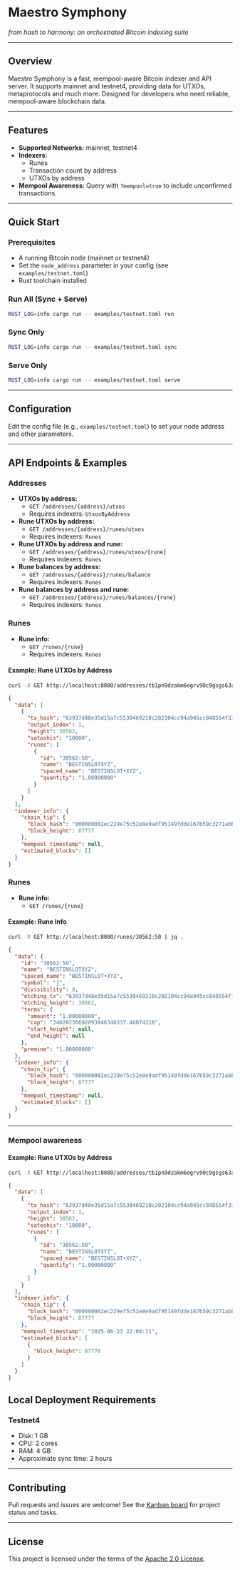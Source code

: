 # Maestro Symphony

_from hash to harmony: an orchestrated Bitcoin indexing suite_

---

## Overview

Maestro Symphony is a fast, mempool-aware Bitcoin indexer and API server. It supports mainnet and testnet4, providing data for UTXOs, metaprotocols and much more. Designed for developers who need reliable, mempool-aware blockchain data.

---

## Features

-   **Supported Networks:** mainnet, testnet4
-   **Indexers:**
    -   Runes
    -   Transaction count by address
    -   UTXOs by address
-   **Mempool Awareness:** Query with `?mempool=true` to include unconfirmed transactions.

---

## Quick Start

### Prerequisites

-   A running Bitcoin node (mainnet or testnet4)
-   Set the `node_address` parameter in your config (see `examples/testnet.toml`)
-   Rust toolchain installed

### Run All (Sync + Serve)

```bash
RUST_LOG=info cargo run -- examples/testnet.toml run
```

### Sync Only

```bash
RUST_LOG=info cargo run -- examples/testnet.toml sync
```

### Serve Only

```bash
RUST_LOG=info cargo run -- examples/testnet.toml serve
```

---

## Configuration

Edit the config file (e.g., `examples/testnet.toml`) to set your node address and other parameters.

---

## API Endpoints & Examples

### Addresses

-   **UTXOs by address:**
    -   `GET /addresses/{address}/utxos`
    - Requires indexers: `UtxosByAddress`
-   **Rune UTXOs by address:**
    -   `GET /addresses/{address}/runes/utxos`
    - Requires indexers: `Runes`
-   **Rune UTXOs by address and rune:**
    -   `GET /addresses/{address}/runes/utxos/{rune}`
    - Requires indexers: `Runes`
-   **Rune balances by address:**
    -   `GET /addresses/{address}/runes/balance`
    - Requires indexers: `Runes`
-   **Rune balances by address and rune:**
    -   `GET /addresses/{address}/runes/balances/{rune}`
    - Requires indexers: `Runes`

### Runes

-   **Rune info:**
    -   `GET /runes/{rune}`
    - Requires indexers: `Runes`

#### Example: Rune UTXOs by Address

```bash
curl -X GET http://localhost:8080/addresses/tb1pn9dzakm6egrv90c9gsgs63axvmn6ydwemrpuwljnmz9qdk38ueqsqae936/runes/utxos | jq .
```

```json
{
  "data": [
    {
      "tx_hash": "63937d48e35d15a7c5530469210c202104cc94a945cc848554f336b3f4f24121",
      "output_index": 1,
      "height": 30562,
      "satoshis": "10000",
      "runes": [
        {
          "id": "30562:50",
          "name": "BESTINSLOTXYZ",
          "spaced_name": "BESTINSLOT•XYZ",
          "quantity": "1.00000000"
        }
      ]
    }
  ],
  "indexer_info": {
    "chain_tip": {
      "block_hash": "000000002ec229e75c52e8e9adf95149fdde167b59c3271abb6bf541ef85249b",
      "block_height": 87777
    },
    "mempool_timestamp": null,
    "estimated_blocks": []
  }
}
```

### Runes

-   **Rune info:**
    -   `GET /runes/{rune}`

#### Example: Rune Info

```bash
curl -X GET http://localhost:8080/runes/30562:50 | jq .
```

```json
{
  "data": {
    "id": "30562:50",
    "name": "BESTINSLOTXYZ",
    "spaced_name": "BESTINSLOT•XYZ",
    "symbol": "ʃ",
    "divisibility": 8,
    "etching_tx": "63937d48e35d15a7c5530469210c202104cc94a945cc848554f336b3f4f24121",
    "etching_height": 30562,
    "terms": {
      "amount": "1.00000000",
      "cap": "34028236692093846346337.46074316",
      "start_height": null,
      "end_height": null
    },
    "premine": "1.00000000"
  },
  "indexer_info": {
    "chain_tip": {
      "block_hash": "000000002ec229e75c52e8e9adf95149fdde167b59c3271abb6bf541ef85249b",
      "block_height": 87777
    },
    "mempool_timestamp": null,
    "estimated_blocks": []
  }
}
```

---

### Mempool awareness

#### Example: Rune UTXOs by Address

```bash
curl -X GET http://localhost:8080/addresses/tb1pn9dzakm6egrv90c9gsgs63axvmn6ydwemrpuwljnmz9qdk38ueqsqae936/runes/utxos?mempool=true | jq .
```

```json
{
  "data": [
    {
      "tx_hash": "63937d48e35d15a7c5530469210c202104cc94a945cc848554f336b3f4f24121",
      "output_index": 1,
      "height": 30562,
      "satoshis": "10000",
      "runes": [
        {
          "id": "30562:50",
          "name": "BESTINSLOTXYZ",
          "spaced_name": "BESTINSLOT•XYZ",
          "quantity": "1.00000000"
        }
      ]
    }
  ],
  "indexer_info": {
    "chain_tip": {
      "block_hash": "000000002ec229e75c52e8e9adf95149fdde167b59c3271abb6bf541ef85249b",
      "block_height": 87777
    },
    "mempool_timestamp": "2025-06-23 22:04:31",
    "estimated_blocks": [
      {
        "block_height": 87778
      }
    ]
  }
}
```

## Local Deployment Requirements

### Testnet4

-   Disk: 1 GB
-   CPU: 2 cores
-   RAM: 4 GB
-   Approximate sync time: 2 hours

---

## Contributing

Pull requests and issues are welcome! See the [Kanban board](https://github.com/orgs/maestro-org/projects/16/views/1) for project status and tasks.

---

## License

This project is licensed under the terms of the [Apache 2.0 License](./LICENSE).
